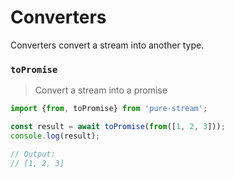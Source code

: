 # Converters

Converters convert a stream into another type.

### `toPromise`
> Convert a stream into a promise

```js
import {from, toPromise} from 'pure-stream';

const result = await toPromise(from([1, 2, 3]));
console.log(result);

// Output:
// [1, 2, 3]
```

